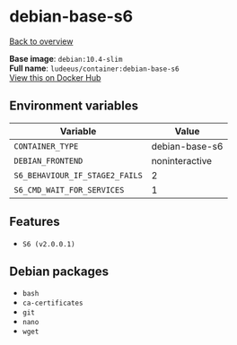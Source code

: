 # debian-base-s6

[Back to overview](../index.md)

**Base image**: `debian:10.4-slim`  
**Full name**: `ludeeus/container:debian-base-s6`  
[View this on Docker Hub](https://hub.docker.com/r/ludeeus/container/tags?page=1&name=debian-base-s6)

## Environment variables

Variable | Value 
-- | --
`CONTAINER_TYPE` | debian-base-s6
`DEBIAN_FRONTEND` | noninteractive
`S6_BEHAVIOUR_IF_STAGE2_FAILS` | 2
`S6_CMD_WAIT_FOR_SERVICES` | 1

## Features

- `S6 (v2.0.0.1)`

## Debian packages

- `bash`
- `ca-certificates`
- `git`
- `nano`
- `wget`

